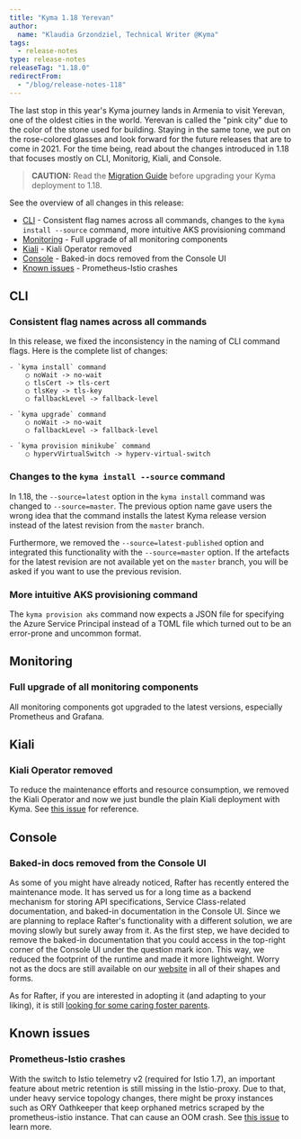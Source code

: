 ```yaml
---
title: "Kyma 1.18 Yerevan"
author:
  name: "Klaudia Grzondziel, Technical Writer @Kyma"
tags:
  - release-notes
type: release-notes
releaseTag: "1.18.0"
redirectFrom:
  - "/blog/release-notes-118"
---
```


The last stop in this year's Kyma journey lands in Armenia to visit Yerevan, one of the oldest cities in the world. Yerevan is called the "pink city" due to the color of the stone used for building. Staying in the same tone, we put on the rose-colored glasses and look forward for the future releases that are to come in 2021. For the time being, read about the changes introduced in 1.18 that focuses mostly on CLI, Monitorig, Kiali, and Console.

<!-- overview -->

> **CAUTION:** Read the [Migration Guide](https://github.com/kyma-project/kyma/blob/release-1.18/docs/migration-guides/1.17-1.18.md) before upgrading your Kyma deployment to 1.18.

See the overview of all changes in this release:

- [CLI](#cli) - Consistent flag names across all commands, changes to the `kyma install --source` command, more intuitive AKS provisioning command
- [Monitoring](#monitoring) - Full upgrade of all monitoring components
- [Kiali](#kiali) - Kiali Operator removed
- [Console](#console) - Baked-in docs removed from the Console UI
- [Known issues](#known-issues) - Prometheus-Istio crashes


## CLI

### Consistent flag names across all commands

In this release, we fixed the inconsistency in the naming of CLI command flags. Here is the complete list of changes:

	- `kyma install` command
		○ noWait -> no-wait
		○ tlsCert -> tls-cert
		○ tlsKey -> tls-key
		○ fallbackLevel -> fallback-level

	- `kyma upgrade` command
		○ noWait -> no-wait
		○ fallbackLevel -> fallback-level

	- `kyma provision minikube` command
		○ hypervVirtualSwitch -> hyperv-virtual-switch

### Changes to the `kyma install --source` command

In 1.18, the `--source=latest` option in the `kyma install` command was changed to `--source=master`. The previous option name gave users the wrong idea that the command installs the latest Kyma release version instead of the latest revision from the `master` branch.

Furthermore, we removed the `--source=latest-published` option and integrated this functionality with the `--source=master` option. If the artefacts for the latest revision are not available yet on the `master` branch, you will be asked if you want to use the previous revision.

### More intuitive AKS provisioning command

The `kyma provision aks` command now expects a JSON file for specifying the Azure Service Principal instead of a TOML file which turned out to be an error-prone and uncommon format.


## Monitoring

### Full upgrade of all monitoring components

All monitoring components got upgraded to the latest versions, especially Prometheus and Grafana.


## Kiali

### Kiali Operator removed

To reduce the maintenance efforts and resource consumption, we removed the Kiali Operator and now we just bundle the plain Kiali deployment with Kyma. See [this issue](https://github.com/kyma-project/kyma/issues/9866) for reference.


## Console

### Baked-in docs removed from the Console UI

As some of you might have already noticed, Rafter has recently entered the maintenance mode. It has served us for a long time as a backend mechanism for storing API specifications, Service Class-related documentation, and baked-in documentation in the Console UI. Since we are planning to replace Rafter's functionality with a different solution, we are moving slowly but surely away from it. As the first step, we have decided to remove the baked-in documentation that you could access in the top-right corner of the Console UI under the question mark icon. This way, we reduced the footprint of the runtime and made it more lightweight. Worry not as the docs are still available on our [website](https://kyma-project.io/docs/) in all of their shapes and forms.

As for Rafter, if you are interested in adopting it (and adapting to your liking), it is still [looking for some caring foster parents](https://github.com/kyma-project/rafter#rafter).


## Known issues

### Prometheus-Istio crashes

With the switch to Istio telemetry v2 (required for Istio 1.7), an important feature about metric retention is still missing in the Istio-proxy. Due to that, under heavy service topology changes, there might be proxy instances such as ORY Oathkeeper that keep orphaned metrics scraped by the prometheus-istio instance. That can cause an OOM crash. See [this issue](https://github.com/kyma-project/kyma/issues/9867) to learn more.
